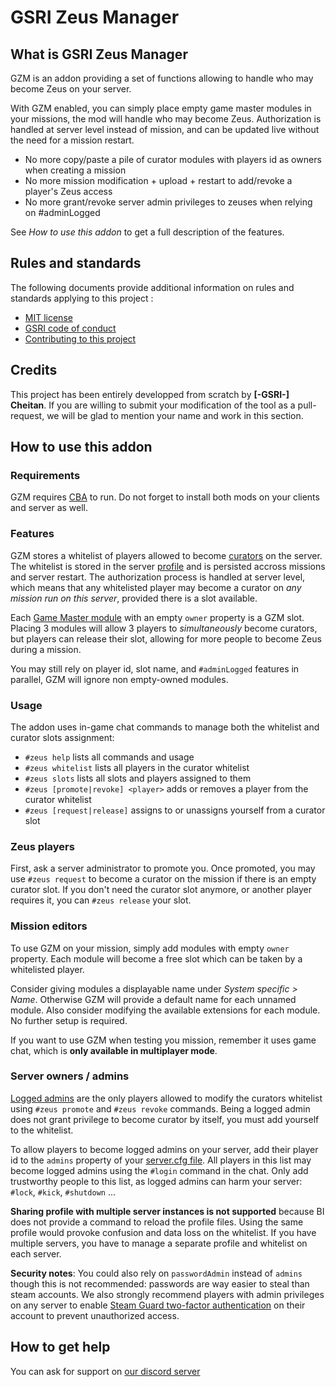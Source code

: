 # GSRI Zeus Manager

## What is GSRI Zeus Manager
GZM is an addon providing a set of functions allowing to handle who may become Zeus on your server.

With GZM enabled, you can simply place empty game master modules in your missions, the mod will handle who may become Zeus.
Authorization is handled at server level instead of mission, and can be updated live without the need for a mission restart.

*   No more copy/paste a pile of curator modules with players id as owners when creating a mission
*   No more mission modification + upload + restart to add/revoke a player's Zeus access
*   No more grant/revoke server admin privileges to zeuses when relying on #adminLogged

See *How to use this addon* to get a full description of the features.

## Rules and standards
The following documents provide additional information on rules and standards applying to this project :

*   [MIT license](../LICENSE.md)
*   [GSRI code of conduct](https://github.com/team-gsri/CodeOfConduct/blob/master/.github/CODE_OF_CONDUCT.md)
*   [Contributing to this project](./CONTRIBUTING.md)

## Credits
This project has been entirely developped from scratch by __[-GSRI-] Cheitan__. If you are willing to submit your modification of the tool as a pull-request, we will be glad to mention your name and work in this section.

## How to use this addon

### Requirements
GZM requires [CBA](https://github.com/CBATeam/CBA_A3) to run.
Do not forget to install both mods on your clients and server as well.

### Features
GZM stores a whitelist of players allowed to become [curators](https://community.bistudio.com/wiki/Arma_3_Curator) on the server.
The whitelist is stored in the server [profile](https://community.bistudio.com/wiki/Profile) and is persisted accross missions and server restart.
The authorization process is handled at server level, which means that any whitelisted player may become a curator on *any mission run on this server*, provided there is a slot available.

Each [Game Master module](https://community.bistudio.com/wiki/Arma_3_Module:_Game_Master) with an empty `owner` property is a GZM slot.
Placing 3 modules will allow 3 players to *simultaneously* become curators, but players can release their slot, allowing for more people to become Zeus during a mission.

You may still rely on player id, slot name, and `#adminLogged` features in parallel, GZM will ignore non empty-owned modules.

### Usage
The addon uses in-game chat commands to manage both the whitelist and curator slots assignment:
*   `#zeus help` lists all commands and usage
*   `#zeus whitelist` lists all players in the curator whitelist
*   `#zeus slots` lists all slots and players assigned to them
*   `#zeus [promote|revoke] <player>` adds or removes a player from the curator whitelist
*   `#zeus [request|release]` assigns to or unassigns yourself from a curator slot

### Zeus players
First, ask a server administrator to promote you.
Once promoted, you may use `#zeus request` to become a curator on the mission if there is an empty curator slot.
If you don't need the curator slot anymore, or another player requires it, you can `#zeus release` your slot.

### Mission editors
To use GZM on your mission, simply add modules with empty `owner` property.
Each module will become a free slot which can be taken by a whitelisted player.

Consider giving modules a displayable name under *System specific > Name*.
Otherwise GZM will provide a default name for each unnamed module.
Also consider modifying the available extensions for each module.
No further setup is required.

If you want to use GZM when testing you mission, remember it uses game chat, which is **only available in multiplayer mode**.

### Server owners / admins
[Logged admins](https://community.bistudio.com/wiki/serverCommandAvailable) are the only players allowed to modify the curators whitelist using `#zeus promote` and `#zeus revoke` commands.
Being a logged admin does not grant privilege to become curator by itself, you must add yourself to the whitelist.

To allow players to become logged admins on your server, add their player id to the `admins` property of your [server.cfg file](https://community.bistudio.com/wiki/server.cfg).
All players in this list may become logged admins using the `#login` command in the chat.
Only add trustworthy people to this list, as logged admins can harm your server: `#lock`, `#kick`, `#shutdown` ...

**Sharing profile with multiple server instances is not supported** because BI does not provide a command to reload the profile files.
Using the same profile would provoke confusion and data loss on the whitelist.
If you have multiple servers, you have to manage a separate profile and whitelist on each server.

**Security notes**:
You could also rely on `passwordAdmin` instead of `admins` though this is not recommended: passwords are way easier to steal than steam accounts.
We also strongly recommend players with admin privileges on any server to enable [Steam Guard two-factor authentication](https://support.steampowered.com/kb_article.php?ref=1266-OAFV-8478#steamguard) on their account to prevent unauthorized access.

## How to get help
You can ask for support on [our discord server](https://discord.gg/bhMn4jd)

